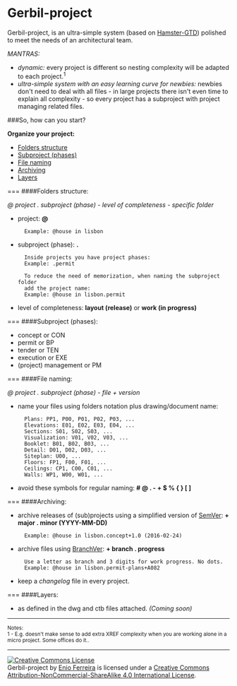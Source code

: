 Gerbil-project
==============

Gerbil-project, is an ultra-simple system (based on [Hamster-GTD](http://github.com/we-build-dreams/hamster-gtd)) polished to meet the needs of an architectural team.

*MANTRAS:*

- *dynamic:* every project is different so nesting complexity will be adapted to each project.<sup>1</sup>
- *ultra-simple system with an easy learning curve for newbies:* newbies don't need to deal with all files - in large projects there isn't even time to explain all complexity - so every project has a subproject with project managing related files.

###So, how can you start?

**Organize your project:**

- [Folders structure](#folders-structure)
- [Subproject (phases)](#subproject-phases)
- [File naming](#file-naming)
- [Archiving](#archiving)
- [Layers](#layers)

===
####Folders structure:

*@ project . subproject (phase) - level of completeness - specific folder*

- project: **@**

        Example: @house in lisbon

- subproject (phase): **.**

    	Inside projects you have project phases:
        Example: .permit

        To reduce the need of memorization, when naming the subproject folder
        add the project name:
        Example: @house in lisbon.permit
        
- level of completeness: **layout (release)** or **work (in progress)**        

===
####Subproject (phases):

- concept or CON
- permit or BP
- tender or TEN
- execution or EXE
- (project) management or PM
       
===
####File naming:

*@ project . subproject (phase) - file + version*

- name your files using folders notation plus drawing/document name:

        Plans: PP1, P00, P01, P02, P03, ...
        Elevations: E01, E02, E03, E04, ...
        Sections: S01, S02, S03, ...
        Visualization: V01, V02, V03, ...
        Booklet: B01, B02, B03, ...
        Detail: D01, D02, D03, ...
        Siteplan: U00, ...
        Floors: FP1, F00, F01, ...
        Ceilings: CP1, C00, C01, ...
        Walls: WP1, W00, W01, ...
        
- avoid these symbols for regular naming: **# @ . - + $ % { } [ ]**

===
####Archiving:

- archive releases of (sub)projects using a simplified version of [SemVer](http://www.semver.org/): **+ major . minor (YYYY-MM-DD)**

        Example: @house in lisbon.concept+1.0 (2016-02-24)

- archive files using [BranchVer](https://github.com/we-build-dreams/branchVer): **+ branch . progress**

        Use a letter as branch and 3 digits for work progress. No dots.
        Example: @house in lisbon.permit-plans+A082
        
- keep a *changelog* file in every project.

===
####Layers:

- as defined in the dwg and ctb files attached. *(Coming soon)*

---
<sup>Notes:</sup><br>
<sup>1 - E.g. doesn't make sense to add extra XREF complexity when you are working alone in a micro project. Some offices do it..</sup>

---
<a rel="license" href="http://creativecommons.org/licenses/by-nc-sa/4.0/"><img alt="Creative Commons License" style="border-width:0" src="https://i.creativecommons.org/l/by-nc-sa/4.0/88x31.png" /></a><br /><span xmlns:dct="http://purl.org/dc/terms/" property="dct:title">Gerbil-project</span> by <a xmlns:cc="http://creativecommons.org/ns#" href="http://enioferreira.com/" property="cc:attributionName" rel="cc:attributionURL">Enio Ferreira</a> is licensed under a <a rel="license" href="http://creativecommons.org/licenses/by-nc-sa/4.0/">Creative Commons Attribution-NonCommercial-ShareAlike 4.0 International License</a>.
